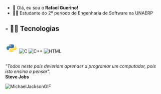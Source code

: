 - 👋 Olá, eu sou o <strong>Rafael Guerino!</strong>
- 👨‍🎓 Estudante do 2º período de Engenharia de Software na UNAERP

##
<h2>- 👨‍💻 Tecnologias</h2> 
<div style="display: inline_block"> <br>
  <img aling="center" alt="Python" height="30" width="40" src="https://raw.githubusercontent.com/devicons/devicon/master/icons/python/python-original.svg" />
  <img aling="center" alt="C" height="30" width="40" src="https://cdn.jsdelivr.net/gh/devicons/devicon@latest/icons/c/c-original.svg" />
  <img aling="center" alt="C++" height="30" width="40" src="https://cdn.jsdelivr.net/gh/devicons/devicon@latest/icons/cplusplus/cplusplus-original.svg" />
  <img aling="center" alt="HTML" height="30" width="40" src="https://cdn.jsdelivr.net/gh/devicons/devicon@latest/icons/html5/html5-original.svg" /> 
</div> <br>

<em>"Todos neste país deveriam aprender a programar um computador, pois isto ensina a pensar".</em> <br>
<strong>Steve Jobs</strong>

![MichaelJacksonGIF](https://github.com/user-attachments/assets/056a9196-2765-4113-834b-b1877289947e)
